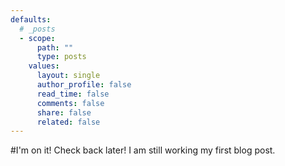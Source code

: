 ```yaml
---
defaults:
  # _posts
  - scope:
      path: ""
      type: posts
    values:
      layout: single
      author_profile: false
      read_time: false
      comments: false
      share: false
      related: false
---
```


#I'm on it!
Check back later! I am still working my first blog post.